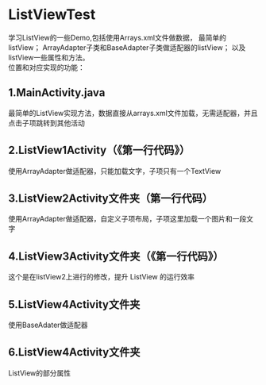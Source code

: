 # ListViewTest
学习ListView的一些Demo,包括使用Arrays.xml文件做数据，
最简单的listView；
ArrayAdapter子类和BaseAdapter子类做适配器的listView；
以及listView一些属性和方法。<br>
位置和对应实现的功能：<br>
## 1.MainActivity.java
最简单的ListView实现方法，数据直接从arrays.xml文件加载，无需适配器，并且点击子项跳转到其他活动<br>
## 2.ListView1Activity（《第一行代码》）
使用ArrayAdapter做适配器，只能加载文字，子项只有一个TextView
## 3.ListView2Activity文件夹（第一行代码）
使用ArrayAdapter做适配器，自定义子项布局，子项这里加载一个图片和一段文字
## 4.ListView3Activity文件夹（《第一行代码》）
这个是在listView2上进行的修改，提升 ListView 的运行效率
## 5.ListView4Activity文件夹
使用BaseAdater做适配器
## 6.ListView4Activity文件夹
ListView的部分属性
